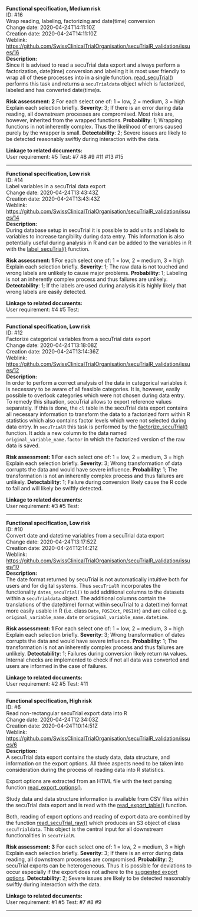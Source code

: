 **Functional specification, Medium risk**  
ID: #16  
Wrap reading, labeling, factorizing and date(time) conversion  
Change date: 2020-04-24T14:11:10Z  
Creation date: 2020-04-24T14:11:10Z  
Weblink: https://github.com/SwissClinicalTrialOrganisation/secuTrialR_validation/issues/16  
**Description:**  
Since it is advised to read a secuTrial data export and always perform a factorization, date(time) conversion and labeling it is most user friendly to wrap all of these processes into in a single function. [read_secuTrial()](https://github.com/SwissClinicalTrialOrganisation/secuTrialR/blob/master/R/read_secuTrial.R) performs this task and returns a `secuTrialdata` object which is factorized, labeled and has converted date(time)s.

**Risk assessment: 2**
For each select one of: 1 = low, 2 = medium, 3 = high
Explain each selection briefly.
**Severity**: 3; If there is an error during data reading, all downstream processes are compromised. Most risks are, however, inherited from the wrapped functions.
**Probability**: 1; Wrapping functions in not inherently complex. Thus the likelihood of errors caused purely by the wrapper is small.
**Detectability**: 2; Severe issues are likely to be detected reasonably swiftly during interaction with the data.

**Linkage to related documents:**  
User requirement: #5
Test: #7 #8 #9 #11 #13 #15 



---
**Functional specification, Low risk**  
ID: #14  
Label variables in a secuTrial data export  
Change date: 2020-04-24T13:43:43Z  
Creation date: 2020-04-24T13:43:43Z  
Weblink: https://github.com/SwissClinicalTrialOrganisation/secuTrialR_validation/issues/14  
**Description:**  
During database setup in secuTrial it is possible to add units and labels to variables to increase tangibility during data entry. This information is also potentially useful during analysis in R and can be added to the variables in R with the [label_secuTrial()](https://github.com/SwissClinicalTrialOrganisation/secuTrialR/blob/master/R/labels_secuTrial.R) function.

**Risk assessment: 1**
For each select one of: 1 = low, 2 = medium, 3 = high
Explain each selection briefly.
**Severity**: 1; The raw data is not touched and wrong labels are unlikely to cause major problems.
**Probability**: 1; Labeling is not an inherently complex process and thus failures are unlikely.
**Detectability**: 1; If the labels are used during analysis it is highly likely that wrong labels are easily detected.

**Linkage to related documents:**  
User requirement: #4 #5
Test: 



---
**Functional specification, Low risk**  
ID: #12  
Factorize categorical variables from a secuTrial data export  
Change date: 2020-04-24T13:18:08Z  
Creation date: 2020-04-24T13:14:36Z  
Weblink: https://github.com/SwissClinicalTrialOrganisation/secuTrialR_validation/issues/12  
**Description:**  
In order to perform a correct analysis of the data in categorical variables it is necessary to be aware of all feasible categories. It is, however, easily possible to overlook categories which were not chosen during data entry. To remedy this situation, secuTrial allows to export reference values separately. If this is done, the `cl` table in the secuTrial data export contains all necessary information to transform the data to a factorized form within R statistics which also contains factor levels which were not selected during data entry. In `secuTrialR` this task is performed by the [factorize_secuTrial()](https://github.com/SwissClinicalTrialOrganisation/secuTrialR/blob/master/R/factorize.R) function. It adds a new column to the data named `original_variable_name.factor` in which the factorized version of the raw data is saved.

**Risk assessment: 1**
For each select one of: 1 = low, 2 = medium, 3 = high
Explain each selection briefly.
**Severity**: 3; Wrong transformation of data corrupts the data and would have severe influence.
**Probability**: 1; The transformation is not an inherently complex process and thus failures are unlikely.
**Detectability**: 1; Failure during conversion likely cause the R code to fail and will likely be swiftly detected.

**Linkage to related documents:**  
User requirement: #3 #5 
Test: 



---
**Functional specification, Low risk**  
ID: #10  
Convert date and datetime variables from a secuTrial data export  
Change date: 2020-04-24T13:17:52Z  
Creation date: 2020-04-24T12:14:21Z  
Weblink: https://github.com/SwissClinicalTrialOrganisation/secuTrialR_validation/issues/10  
**Description:**  
The date format returned by secuTrial is not automatically intuitive both for users and for digital systems. Thus `secuTrialR` incorporates the functionality `dates_secuTrial()` to add additional columns to the datasets within a `secuTrialdata` object. The additional columns contain the translations of the date(time) format within secuTrial to a date(time) format more easily usable in R (i.e. class `Date`, `POSIXct`, `POSIXt`) and are called e.g. `original_variable_name.date` or `original_variable_name.datetime`.

**Risk assessment: 1**
For each select one of: 1 = low, 2 = medium, 3 = high
Explain each selection briefly.
**Severity**: 3; Wrong transformation of dates corrupts the data and would have severe influence.
**Probability**: 1; The transformation is not an inherently complex process and thus failures are unlikely. 
**Detectability**: 1; Failures during conversion likely return `NA` values. Internal checks are implemented to check if not all data was converted and users are informed in the case of failures.

**Linkage to related documents:**  
User requirement: #2 #5 
Test: #11 



---
**Functional specification, High risk**  
ID: #6  
Read non-rectangular secuTrial export data into R  
Change date: 2020-04-24T12:34:03Z  
Creation date: 2020-04-24T10:14:51Z  
Weblink: https://github.com/SwissClinicalTrialOrganisation/secuTrialR_validation/issues/6  
**Description:**  
A secuTrial data export contains the study data, data structure, and information on the export options. All three aspects need to be taken into consideration during the process of reading data into R statistics. 

Export options are extracted from an HTML file with the text parsing function [read_export_options()](https://github.com/SwissClinicalTrialOrganisation/secuTrialR/blob/master/R/read_export_options.R).

Study data and data structure information is available from CSV files within the secuTrial data export and is read with the [read_export_table()](https://github.com/SwissClinicalTrialOrganisation/secuTrialR/blob/master/R/read_export_table.R) function.

Both, reading of export options and reading of export data are combined by the function [read_secuTrial_raw()](https://github.com/SwissClinicalTrialOrganisation/secuTrialR/blob/master/R/read_secuTrial_raw.R) which produces an S3 object of class `secuTrialdata`. This object is the central input for all downstream functionalities in `secuTrialR`.

**Risk assessment: 3**
For each select one of: 1 = low, 2 = medium, 3 = high
Explain each selection briefly.
**Severity**: 3; If there is an error during data reading, all downstream processes are compromised.
**Probability**: 2; secuTrial exports can be heterogeneous. Thus it is possible for deviations to occur especially if the export does not adhere to the [suggested export options](https://github.com/SwissClinicalTrialOrganisation/secuTrialR#recommended-export-options).
**Detectability**: 2; Severe issues are likely to be detected reasonably swiftly during interaction with the data.

**Linkage to related documents:**  
User requirement: #1 #5
Test: #7 #8 #9 



---
